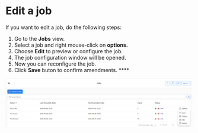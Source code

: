 # Edit a job

If you want to edit a job, do the following steps:

1. Go to the **Jobs** view.
2. Select a job and right mouse-click on **options.**
3. Choose **Edit** to preview or configure the job.
4. The job configuration window will be opened. 
5. Now you can reconfigure the job.
6. Click **Save** buton to confirm amendments.      ****

![](../../.gitbook/assets/kodo-cloud-administration-job02.png)





